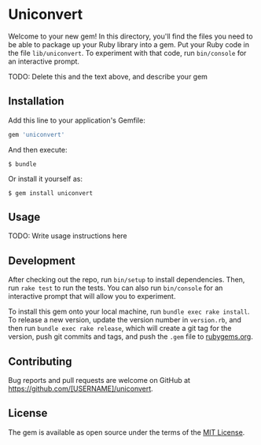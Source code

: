 # Uniconvert

Welcome to your new gem! In this directory, you'll find the files you need to be able to package up your Ruby library into a gem. Put your Ruby code in the file `lib/uniconvert`. To experiment with that code, run `bin/console` for an interactive prompt.

TODO: Delete this and the text above, and describe your gem

## Installation

Add this line to your application's Gemfile:

```ruby
gem 'uniconvert'
```

And then execute:

    $ bundle

Or install it yourself as:

    $ gem install uniconvert

## Usage

TODO: Write usage instructions here

## Development

After checking out the repo, run `bin/setup` to install dependencies. Then, run `rake test` to run the tests. You can also run `bin/console` for an interactive prompt that will allow you to experiment.

To install this gem onto your local machine, run `bundle exec rake install`. To release a new version, update the version number in `version.rb`, and then run `bundle exec rake release`, which will create a git tag for the version, push git commits and tags, and push the `.gem` file to [rubygems.org](https://rubygems.org).

## Contributing

Bug reports and pull requests are welcome on GitHub at https://github.com/[USERNAME]/uniconvert.


## License

The gem is available as open source under the terms of the [MIT License](http://opensource.org/licenses/MIT).

